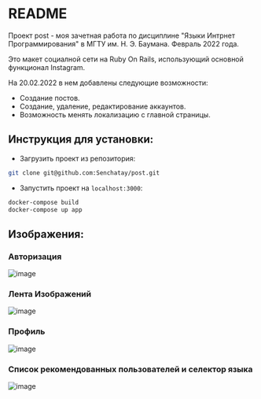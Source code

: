 # README

Проект post - моя зачетная работа по дисциплине "Языки Интрнет Программирования" в МГТУ им. Н. Э. Баумана. Февраль 2022 года.

Это макет социалной сети на Ruby On Rails, использующий основной функционал Instagram.

На 20.02.2022 в нем добавлены следующие возможности:
- Создание постов.
- Создание, удаление, редактирование аккаунтов.
- Возможность менять локализацию с главной страницы.

## Инструкция для установки:
- Загрузить проект из репозитория: 
```bash
git clone git@github.com:Senchatay/post.git
```
- Запустить проект на `localhost:3000`:
```bash
docker-compose build
docker-compose up app
```

## Изображения:
### Авторизация
![image](https://user-images.githubusercontent.com/95499171/230778104-10bca7e0-8a9b-4bd1-8b05-4b9d865b646c.png)
### Лента Изображений
![image](https://user-images.githubusercontent.com/95499171/230778156-06de1909-f622-4652-a893-62a2c5ead768.png)
### Профиль
![image](https://user-images.githubusercontent.com/95499171/230778183-74db92f9-53bd-41d5-80db-5a39aedcfebd.png)
### Список рекомендованных пользователей и селектор языка
![image](https://user-images.githubusercontent.com/95499171/230778302-1218e8cc-514c-448d-91ef-aed786e9afe9.png)


